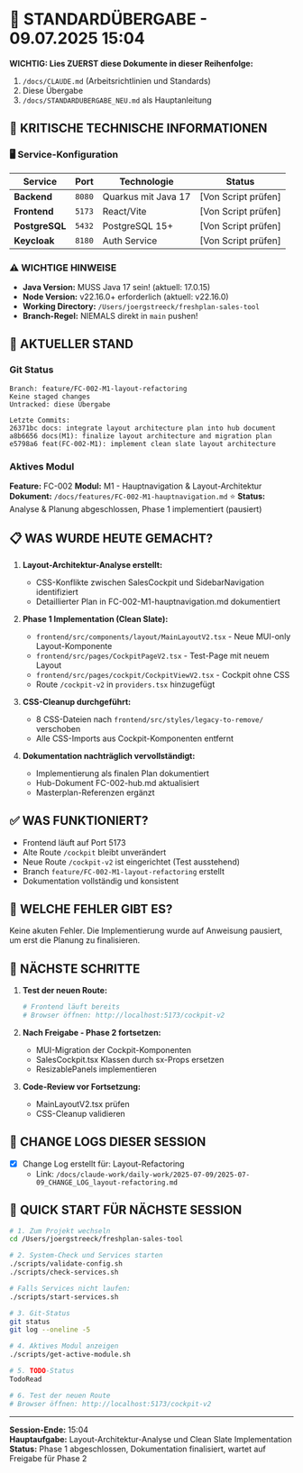 # 🔄 STANDARDÜBERGABE - 09.07.2025 15:04

**WICHTIG: Lies ZUERST diese Dokumente in dieser Reihenfolge:**
1. `/docs/CLAUDE.md` (Arbeitsrichtlinien und Standards)
2. Diese Übergabe
3. `/docs/STANDARDUBERGABE_NEU.md` als Hauptanleitung

## 🚨 KRITISCHE TECHNISCHE INFORMATIONEN

### 🖥️ Service-Konfiguration
| Service | Port | Technologie | Status |
|---------|------|-------------|--------|
| **Backend** | `8080` | Quarkus mit Java 17 | [Von Script prüfen] |
| **Frontend** | `5173` | React/Vite | [Von Script prüfen] |
| **PostgreSQL** | `5432` | PostgreSQL 15+ | [Von Script prüfen] |
| **Keycloak** | `8180` | Auth Service | [Von Script prüfen] |

### ⚠️ WICHTIGE HINWEISE
- **Java Version:** MUSS Java 17 sein! (aktuell: 17.0.15)
- **Node Version:** v22.16.0+ erforderlich (aktuell: v22.16.0)
- **Working Directory:** `/Users/joergstreeck/freshplan-sales-tool`
- **Branch-Regel:** NIEMALS direkt in `main` pushen!

## 🎯 AKTUELLER STAND

### Git Status
```
Branch: feature/FC-002-M1-layout-refactoring
Keine staged changes
Untracked: diese Übergabe

Letzte Commits:
26371bc docs: integrate layout architecture plan into hub document
a8b6656 docs(M1): finalize layout architecture and migration plan
e5798a6 feat(FC-002-M1): implement clean slate layout architecture
```

### Aktives Modul
**Feature:** FC-002
**Modul:** M1 - Hauptnavigation & Layout-Architektur
**Dokument:** `/docs/features/FC-002-M1-hauptnavigation.md` ⭐
**Status:** Analyse & Planung abgeschlossen, Phase 1 implementiert (pausiert)

## 📋 WAS WURDE HEUTE GEMACHT?

1. **Layout-Architektur-Analyse erstellt:**
   - CSS-Konflikte zwischen SalesCockpit und SidebarNavigation identifiziert
   - Detaillierter Plan in FC-002-M1-hauptnavigation.md dokumentiert

2. **Phase 1 Implementation (Clean Slate):**
   - `frontend/src/components/layout/MainLayoutV2.tsx` - Neue MUI-only Layout-Komponente
   - `frontend/src/pages/CockpitPageV2.tsx` - Test-Page mit neuem Layout
   - `frontend/src/pages/cockpit/CockpitViewV2.tsx` - Cockpit ohne CSS
   - Route `/cockpit-v2` in `providers.tsx` hinzugefügt

3. **CSS-Cleanup durchgeführt:**
   - 8 CSS-Dateien nach `frontend/src/styles/legacy-to-remove/` verschoben
   - Alle CSS-Imports aus Cockpit-Komponenten entfernt

4. **Dokumentation nachträglich vervollständigt:**
   - Implementierung als finalen Plan dokumentiert
   - Hub-Dokument FC-002-hub.md aktualisiert
   - Masterplan-Referenzen ergänzt

## ✅ WAS FUNKTIONIERT?

- Frontend läuft auf Port 5173
- Alte Route `/cockpit` bleibt unverändert
- Neue Route `/cockpit-v2` ist eingerichtet (Test ausstehend)
- Branch `feature/FC-002-M1-layout-refactoring` erstellt
- Dokumentation vollständig und konsistent

## 🚨 WELCHE FEHLER GIBT ES?

Keine akuten Fehler. Die Implementierung wurde auf Anweisung pausiert, um erst die Planung zu finalisieren.

## 🔧 NÄCHSTE SCHRITTE

1. **Test der neuen Route:**
   ```bash
   # Frontend läuft bereits
   # Browser öffnen: http://localhost:5173/cockpit-v2
   ```

2. **Nach Freigabe - Phase 2 fortsetzen:**
   - MUI-Migration der Cockpit-Komponenten
   - SalesCockpit.tsx Klassen durch sx-Props ersetzen
   - ResizablePanels implementieren

3. **Code-Review vor Fortsetzung:**
   - MainLayoutV2.tsx prüfen
   - CSS-Cleanup validieren

## 📝 CHANGE LOGS DIESER SESSION
- [x] Change Log erstellt für: Layout-Refactoring
  - Link: `/docs/claude-work/daily-work/2025-07-09/2025-07-09_CHANGE_LOG_layout-refactoring.md`

## 🚀 QUICK START FÜR NÄCHSTE SESSION
```bash
# 1. Zum Projekt wechseln
cd /Users/joergstreeck/freshplan-sales-tool

# 2. System-Check und Services starten
./scripts/validate-config.sh
./scripts/check-services.sh

# Falls Services nicht laufen:
./scripts/start-services.sh

# 3. Git-Status
git status
git log --oneline -5

# 4. Aktives Modul anzeigen
./scripts/get-active-module.sh

# 5. TODO-Status
TodoRead

# 6. Test der neuen Route
# Browser öffnen: http://localhost:5173/cockpit-v2
```

---
**Session-Ende:** 15:04  
**Hauptaufgabe:** Layout-Architektur-Analyse und Clean Slate Implementation  
**Status:** Phase 1 abgeschlossen, Dokumentation finalisiert, wartet auf Freigabe für Phase 2

